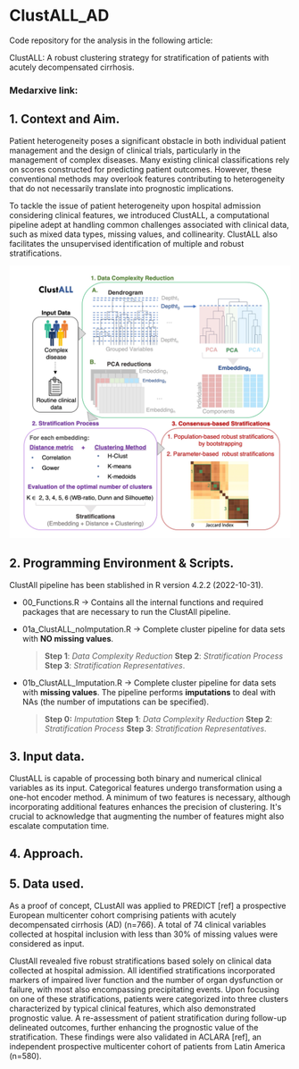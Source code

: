 # ClustALL_AD
Code repository for the analysis in the following article:

ClustALL: A robust clustering strategy for stratification of patients with acutely decompensated cirrhosis.

### Medarxive link:

## 1. Context and Aim.
Patient heterogeneity poses a significant obstacle in both individual patient management and the design of clinical trials, particularly in the management of complex diseases. Many existing clinical classifications rely on scores constructed for predicting patient outcomes. However, these conventional methods may overlook features contributing to heterogeneity that do not necessarily translate into prognostic implications.

To tackle the issue of patient heterogeneity upon hospital admission considering clinical features, we introduced ClustALL, a computational pipeline adept at handling common challenges associated with clinical data, such as mixed data types, missing values, and collinearity. ClustALL also facilitates the unsupervised identification of multiple and robust stratifications. 

 ![alt text](https://github.com/TranslationalBioinformaticsUnit/ClustALL_AD/blob/main/Fig_1.jpg?raw=true)



## 2. Programming Environment & Scripts.
ClustAll pipeline has been stablished in R version 4.2.2 (2022-10-31).

- 00_Functions.R -> Contains all the internal functions and required packages that are necessary to run the ClustAll pipeline.
- 01a_ClustALL_noImputation.R -> Complete cluster pipeline for data sets with **NO missing values**. 
   >**Step 1**: *Data Complexity Reduction*
   >**Step 2**: *Stratification Process*
   >**Step 3**: *Stratification Representatives*.
   
- 01b_ClustALL_Imputation.R -> Complete cluster pipeline for data sets with **missing values**. The pipeline performs **imputations** to deal with NAs (the number of imputations can be specified). 
   >**Step 0:** *Imputation*
   >**Step 1**: *Data Complexity Reduction*
   >**Step 2**: *Stratification Process*
   >**Step 3**: *Stratification Representatives*.

## 3. Input data.
ClustALL is capable of processing both binary and numerical clinical variables as its input. Categorical features undergo transformation using a one-hot encoder method. A minimum of two features is necessary, although incorporating additional features enhances the precision of clustering. It's crucial to acknowledge that augmenting the number of features might also escalate computation time.

## 4. Approach.

## 5. Data used.
As a proof of concept, CLustAll was applied to PREDICT [ref] a prospective European multicenter cohort comprising patients with acutely decompensated cirrhosis (AD) (n=766). A total of 74 clinical variables collected at hospital inclusion with less than 30% of missing values were considered as input. 

ClustAll revealed five robust stratifications based solely on clinical data collected at hospital admission. All identified stratifications incorporated markers of impaired liver function and the number of organ dysfunction or failure, with most also encompassing precipitating events. Upon focusing on one of these stratifications, patients were categorized into three clusters characterized by typical clinical features, which also demonstrated prognostic value. A re-assessment of patient stratification during follow-up delineated outcomes, further enhancing the prognostic value of the stratification. These findings were also validated in ACLARA [ref], an independent prospective multicenter cohort of patients from Latin America (n=580).



